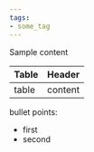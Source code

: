 ```yaml
---
tags:
- some_tag
---
```


Sample content  

| Table | Header |
| --- | --- |
| table | content |

bullet points:  

- first
- second